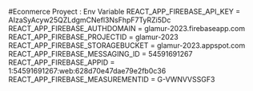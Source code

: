 #Econmerce Proyect :
Env Variable 
REACT_APP_FIREBASE_API_KEY = AIzaSyAcyw25QZLdgmCNefl3NsFhpF7TyRZi5Dc
REACT_APP_FIREBASE_AUTHDOMAIN = glamur-2023.firebaseapp.com
REACT_APP_FIREBASE_PROJECTID = glamur-2023
REACT_APP_FIREBASE_STORAGEBUCKET = glamur-2023.appspot.com
REACT_APP_FIREBASE_MESSAGING_ID = 54591691267
REACT_APP_FIREBASE_APPID = 1:54591691267:web:628d70e47dae79e2fb0c36 
REACT_APP_FIREBASE_MEASUREMENTID = G-VWNVVSSGF3